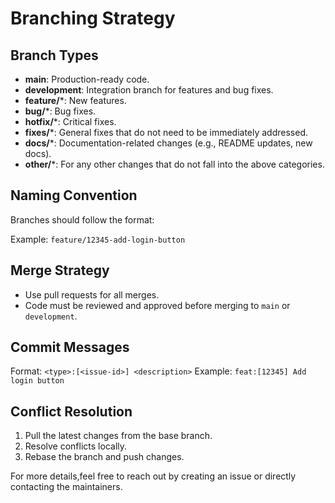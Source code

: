 # Branching Strategy

## Branch Types
- **main**:         Production-ready code.
- **development**:  Integration branch for features and bug fixes.
- **feature/***:    New features.
- **bug/***:       Bug fixes.
- **hotfix/***:    Critical fixes.
- **fixes/***:     General fixes that do not need to be immediately addressed.
- **docs/***:      Documentation-related changes (e.g., README updates, new docs).
- **other/***:     For any other changes that do not fall into the above categories.

## Naming Convention
Branches should follow the format:

Example: `feature/12345-add-login-button`

## Merge Strategy
- Use pull requests for all merges.
- Code must be reviewed and approved before merging to `main` or `development`.

## Commit Messages
Format: `<type>:[<issue-id>] <description>`
Example: `feat:[12345] Add login button`

## Conflict Resolution
1. Pull the latest changes from the base branch.
2. Resolve conflicts locally.
3. Rebase the branch and push changes.

For more details,feel free to reach out by creating an issue or directly contacting the maintainers.